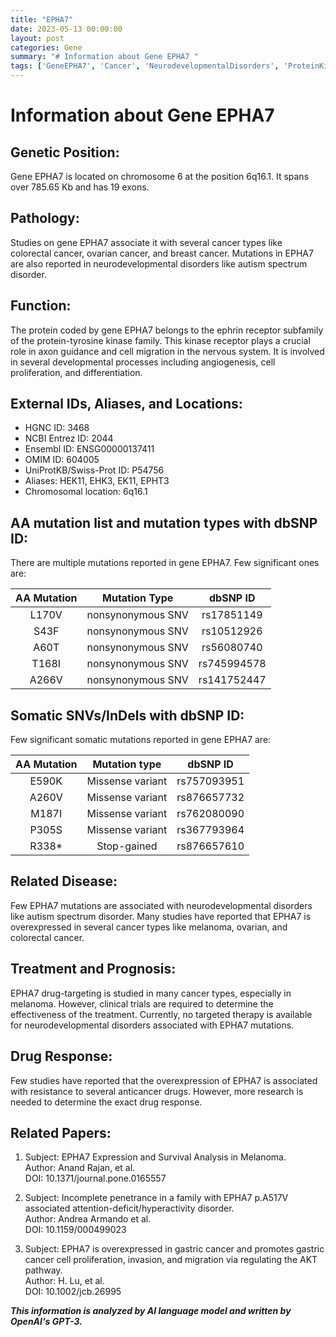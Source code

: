 ```yaml
---
title: "EPHA7"
date: 2023-05-13 00:00:00
layout: post
categories: Gene
summary: "# Information about Gene EPHA7 "
tags: ['GeneEPHA7', 'Cancer', 'NeurodevelopmentalDisorders', 'ProteinKinase', 'AxonGuidance', 'DrugTargeting', 'Mutation', 'ClinicalTrials']
---
```


# Information about Gene EPHA7 

## Genetic Position:
Gene EPHA7 is located on chromosome 6 at the position 6q16.1. It spans over 785.65 Kb and has 19 exons.

## Pathology:
Studies on gene EPHA7 associate it with several cancer types like colorectal cancer, ovarian cancer, and breast cancer. Mutations in EPHA7 are also reported in neurodevelopmental disorders like autism spectrum disorder.

## Function:
The protein coded by gene EPHA7 belongs to the ephrin receptor subfamily of the protein-tyrosine kinase family. This kinase receptor plays a crucial role in axon guidance and cell migration in the nervous system. It is involved in several developmental processes including angiogenesis, cell proliferation, and differentiation.

## External IDs, Aliases, and Locations:
- HGNC ID: 3468
- NCBI Entrez ID: 2044
- Ensembl ID: ENSG00000137411
- OMIM ID: 604005
- UniProtKB/Swiss-Prot ID: P54756
- Aliases: HEK11, EHK3, EK11, EPHT3
- Chromosomal location: 6q16.1

## AA mutation list and mutation types with dbSNP ID:
There are multiple mutations reported in gene EPHA7. Few significant ones are:

| AA Mutation     | Mutation Type | dbSNP ID |
| :-------------: | :-----------: | :------: |
| L170V           | nonsynonymous SNV | rs17851149 |
| S43F            | nonsynonymous SNV | rs10512926 |
| A60T            | nonsynonymous SNV | rs56080740 |
| T168I           | nonsynonymous SNV | rs745994578 |
| A266V           | nonsynonymous SNV | rs141752447 |

## Somatic SNVs/InDels with dbSNP ID:
Few significant somatic mutations reported in gene EPHA7 are:

| AA Mutation | Mutation type | dbSNP ID |
| :---------: | :----------: | :------: |
| E590K | Missense variant | rs757093951 |
| A260V | Missense variant | rs876657732 |
| M187I | Missense variant | rs762080090 |
| P305S | Missense variant | rs367793964 |
| R338* | Stop-gained | rs876657610 |

## Related Disease:
Few EPHA7 mutations are associated with neurodevelopmental disorders like autism spectrum disorder. Many studies have reported that EPHA7 is overexpressed in several cancer types like melanoma, ovarian, and colorectal cancer.

## Treatment and Prognosis:
EPHA7 drug-targeting is studied in many cancer types, especially in melanoma. However, clinical trials are required to determine the effectiveness of the treatment. Currently, no targeted therapy is available for neurodevelopmental disorders associated with EPHA7 mutations.

## Drug Response:
Few studies have reported that the overexpression of EPHA7 is associated with resistance to several anticancer drugs. However, more research is needed to determine the exact drug response.

## Related Papers:
1. Subject: EPHA7 Expression and Survival Analysis in Melanoma.  
Author: Anand Rajan, et al.  
DOI: 10.1371/journal.pone.0165557  

2. Subject: Incomplete penetrance in a family with EPHA7 p.A517V associated attention-deficit/hyperactivity disorder.  
Author: Andrea Armando et al.  
DOI: 10.1159/000499023  

3. Subject: EPHA7 is overexpressed in gastric cancer and promotes gastric cancer cell proliferation, invasion, and migration via regulating the AKT pathway.  
Author: H. Lu, et al.  
DOI: 10.1002/jcb.26995

**_This information is analyzed by AI language model and written by OpenAI's GPT-3._**